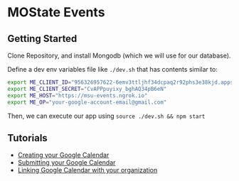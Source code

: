 MOState Events
======

## Getting Started

Clone Repository, and install Mongodb (which we will use for our database).

Define a dev env variables file like `./dev.sh` that has contents similar to:

```sh
export ME_CLIENT_ID="956326957622-6emv3ttljhf34dcpaq2r92phs3e38kjd.apps.googleusercontent.com"
export ME_CLIENT_SECRET="CvAPPpuyixy_bghAQ34pB6eN"
export ME_HOST="https://msu-events.ngrok.io"
export ME_OP="your-google-account-email@gmail.com"
```

Then, we can execute our app using `source ./dev.sh && npm start`

## Tutorials
 * [Creating your Google Calendar](/pages/tutorials/create-google-calendar.md)
 * [Submitting your Google Calendar](/pages/tutorials/submitting-your-google-calendar.md)
 * [Linking Google Calendar with your organization](/pages/tutorials/linking-google-calendar-with-your-organization.md)
